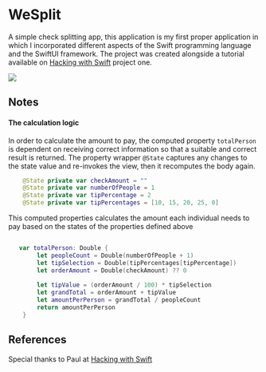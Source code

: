 # WeSplit
A simple check splitting app, this application is my first proper application in which I incorporated different aspects of the Swift programming language and the SwiftUI framework.
The project was created alongside a tutorial available on [Hacking with Swift](https://www.hackingwithswift.com/100/swiftui/16) project one.


<img src="https://user-images.githubusercontent.com/64978825/86610661-9051a400-bfa5-11ea-9935-6aafdca5f329.gif"/>

## Notes
#### The calculation logic
In order to calculate the amount to pay, the computed property `totalPerson` is dependent on receiving correct information so that a suitable and correct result is returned. 
The property wrapper `@State` captures any changes to the state value and re-invokes the view, then it recomputes the body again.

```swift
    @State private var checkAmount = ""
    @State private var numberOfPeople = 1
    @State private var tipPercentage = 2
    @State private var tipPercentages = [10, 15, 20, 25, 0]

```
This computed properties calculates the amount each individual needs to pay based on the states of the properties defined above

```swift

   var totalPerson: Double {
        let peopleCount = Double(numberOfPeople + 1)
        let tipSelection = Double(tipPercentages[tipPercentage])
        let orderAmount = Double(checkAmount) ?? 0
        
        let tipValue = (orderAmount / 100) * tipSelection
        let grandTotal = orderAmount + tipValue
        let amountPerPerson = grandTotal / peopleCount
        return amountPerPerson
    }
```

## References
Special thanks to Paul at [Hacking with Swift](https://www.hackingwithswift.com/100/swiftui)
